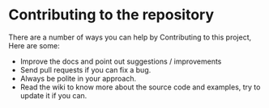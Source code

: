 # Contributing to the repository

There are a number of ways you can help by Contributing to this project, Here are some:

- Improve the docs and point out suggestions / improvements
- Send pull requests if you can fix a bug.
- Always be polite in your approach.
- Read the wiki to know more about the source code and examples, try to update it if you can.
